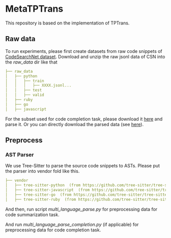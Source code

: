 # MetaTPTrans

This repository is based on the implementation of TPTrans.

## Raw data
To run experiments, please first create datasets from raw code snippets of [CodeSearchNet dataset](https://github.com/github/CodeSearchNet).
Download and unzip the raw jsonl data of CSN into the _raw_data_ dir like that
```yaml
├── raw_data     
│   ├── python         
│   │   ├── train    
│   │   │   ├── XXXX.jsonl...
│   │   ├── test    
│   │   ├── valid   
│   ├── ruby          
│   ├── go        
│   ├── javascript        
```
For the subset used for code completion task, please download it [here](https://drive.google.com/file/d/1HmZviSzje-STZaBH8kvt_bLEFPorEcFr/view?usp=sharing) and parse it. Or you can directly download the parsed data (see [here](./data/code_completion/README.MD)).

## Preprocess

### AST Parser
We use Tree-Sitter to parse the source code snippets to ASTs. Please put the parser into vendor fold like this.
```yaml
├── vendor        
│   ├── tree-sitter-python  (from https://github.com/tree-sitter/tree-sitter-python)         
│   ├── tree-sitter-javascript  (from https://github.com/tree-sitter/tree-sitter-javascript)     
│   ├── tree-sitter-go  (from https://github.com/tree-sitter/tree-sitter-go)
│   ├── tree-sitter-ruby  (from https://github.com/tree-sitter/tree-sitter-ruby)

```


And then, run script *multi_language_parse.py* for preprocessing data for code summarization task.

And run *multi_language_parse_completion.py* (if applicable) for preprocessing data for code completion task.